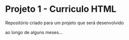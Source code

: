 # Projeto 1 - Curriculo HTML
 Repositório criado para um projeto que será desenvolvido 
 
 ao longo de alguns meses...
